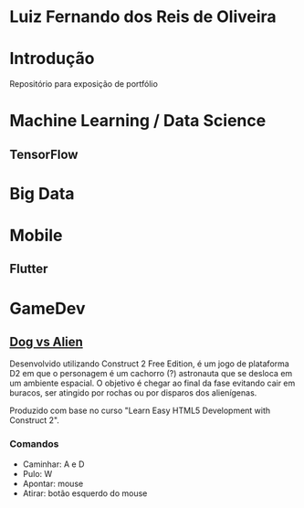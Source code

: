 # Luiz Fernando dos Reis de Oliveira

# Introdução

Repositório para exposição de portfólio

# Machine Learning / Data Science

## TensorFlow

# Big Data

# Mobile

## Flutter

# GameDev

## [Dog vs Alien](https://luizfernando-ro.github.io/DogVsAlien)

Desenvolvido utilizando Construct 2 Free Edition, é um jogo de plataforma D2 em que o personagem é um cachorro (?) astronauta que se desloca em um ambiente espacial. O objetivo é chegar ao final da fase evitando cair em buracos, ser atingido por rochas ou por disparos dos alienígenas.

Produzido com base no curso "Learn Easy HTML5 Development with Construct 2".

### Comandos

- Caminhar: A e D
- Pulo: W
- Apontar: mouse
- Atirar: botão esquerdo do mouse
